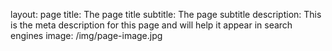 layout: page
title: The page title
subtitle: The page subtitle
description: This is the meta description for this page and will help it appear in search engines
image: /img/page-image.jpg
